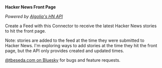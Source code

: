 **Hacker News Front Page**

*Powered by [Algolia's HN API](https://hn.algolia.com)*

Create a Feed with this Connector to receive the latest Hacker News stories to hit the front page.

Note: stories are added to the feed at the time they were submitted to Hacker News.
I'm exploring ways to add stories at the time they hit the front page, but the API only provides created and updated times.

[@tbeseda.com on Bluesky](https://bsky.app/profile/tbeseda.com) for bugs and feature requests.
